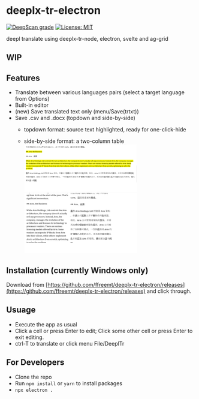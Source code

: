 # deeplx-tr-electron
[![DeepScan grade](https://deepscan.io/api/teams/19673/projects/23765/branches/725180/badge/grade.svg)](https://deepscan.io/dashboard#view=project&tid=19673&pid=23765&bid=725180) [![License: MIT](https://img.shields.io/badge/License-MIT-yellow.svg)](https://opensource.org/licenses/MIT)

deepl translate using deeplx-tr-node, electron, svelte and ag-grid

## WIP

## Features
  * Translate between various languages pairs (select a target language from Options)
  * Built-in editor
  * (new) Save translated text only (menu/Save(trtxt))
  * Save .csv and .docx (topdown and side-by-side)
    * topdown format: source text highlighted, ready for one-click-hide

    * side-by-side format: a two-column table
![docx](https://raw.githubusercontent.com/ffreemt/deepl-tr-electron/main/data/docx.png)
 ![docxtable](https://raw.githubusercontent.com/ffreemt/deepl-tr-electron/main/data/docx-t.png)

## Installation (currently Windows only)
Download from [https://github.com/ffreemt/deeplx-tr-electron/releases](https://github.com/ffreemt/deeplx-tr-electron/releases) and click through.

## Usuage

* Execute the app as usual
* Click a cell or press Enter to edit; Click some other cell or press Enter to exit editing.
* ctrl-T to translate or click menu File/DeeplTr

## For Developers

* Clone the repo
* Run `npm install` or `yarn` to install packages
* `npx electron .`
